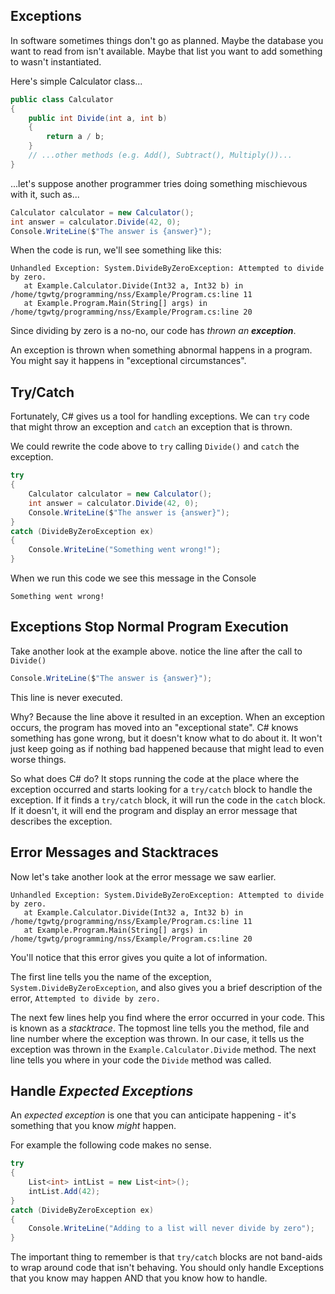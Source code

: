 ## Exceptions

In software sometimes things don't go as planned. Maybe the database you want to read from isn't available. Maybe that list you want to add something to wasn't instantiated.

Here's simple Calculator class...

```csharp
public class Calculator
{
    public int Divide(int a, int b)
    {
        return a / b;
    }
    // ...other methods (e.g. Add(), Subtract(), Multiply())...
}
```

...let's suppose another programmer tries doing something mischievous with it, such as...

```csharp
Calculator calculator = new Calculator();
int answer = calculator.Divide(42, 0);
Console.WriteLine($"The answer is {answer}");
```

When the code is run, we'll see something like this:

```
Unhandled Exception: System.DivideByZeroException: Attempted to divide by zero.
   at Example.Calculator.Divide(Int32 a, Int32 b) in /home/tgwtg/programming/nss/Example/Program.cs:line 11
   at Example.Program.Main(String[] args) in /home/tgwtg/programming/nss/Example/Program.cs:line 20
```

Since dividing by zero is a no-no, our code has _thrown an **exception**_.

An exception is thrown when something abnormal happens in a program. You might say it happens in "exceptional circumstances".

## Try/Catch

Fortunately, C# gives us a tool for handling exceptions. We can `try` code that might throw an exception and `catch` an exception that is thrown.

We could rewrite the code above to `try` calling `Divide()` and `catch` the exception.

```csharp
try
{
    Calculator calculator = new Calculator();
    int answer = calculator.Divide(42, 0);
    Console.WriteLine($"The answer is {answer}");
}
catch (DivideByZeroException ex)
{
    Console.WriteLine("Something went wrong!");
}
```

When we run this code we see this message in the Console

```
Something went wrong!
```

## Exceptions Stop Normal Program Execution

Take another look at the example above. notice the line after the call to `Divide()`

```csharp
Console.WriteLine($"The answer is {answer}");
```

This line is never executed.

Why? Because the line above it resulted in an exception. When an exception occurs, the program has moved into an "exceptional state". C# knows something has gone wrong, but it doesn't know what to do about it. It won't just keep going as if nothing bad happened because that might lead to even worse things.

So what does C# do? It stops running the code at the place where the exception occurred and starts looking for a `try/catch` block to handle the exception. If it finds a `try/catch` block, it will run the code in the `catch` block. If it doesn't, it will end the program and display an error message that describes the exception.

## Error Messages and Stacktraces

Now let's take another look at the error message we saw earlier.

```
Unhandled Exception: System.DivideByZeroException: Attempted to divide by zero.
   at Example.Calculator.Divide(Int32 a, Int32 b) in /home/tgwtg/programming/nss/Example/Program.cs:line 11
   at Example.Program.Main(String[] args) in /home/tgwtg/programming/nss/Example/Program.cs:line 20
```

You'll notice that this error gives you quite a lot of information.

The first line tells you the name of the exception, `System.DivideByZeroException`, and also gives you a brief description of the error, `Attempted to divide by zero.`

The next few lines help you find where the error occurred in your code. This is known as a _stacktrace_. The topmost line tells you the method, file and line number where the exception was thrown. In our case, it tells us the exception was thrown in the `Example.Calculator.Divide` method. The next line tells you where in your code the `Divide` method was called.

## Handle _Expected Exceptions_

An _expected exception_ is one that you can anticipate happening - it's something that you know _might_ happen.

For example the following code makes no sense.

```csharp
try
{
    List<int> intList = new List<int>();
    intList.Add(42);
}
catch (DivideByZeroException ex)
{
    Console.WriteLine("Adding to a list will never divide by zero");
}
```

The important thing to remember is that `try/catch` blocks are not band-aids to wrap around code that isn't behaving. You should only handle Exceptions that you know may happen AND that you know how to handle.
